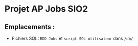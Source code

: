 # Projet AP Jobs SIO2

## Emplacements :
- Fichiers SQL: `BDD Jobs` et `script SQL utilisateur` dans `/db/`
